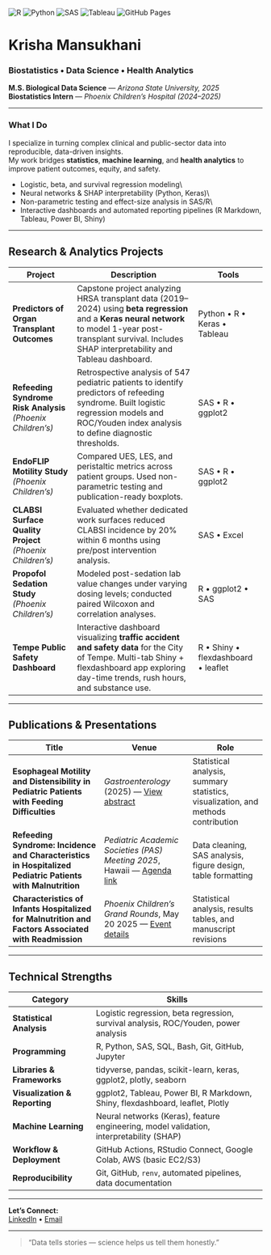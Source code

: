 <!-- GitHub profile Krisha Mansukhani -->

![R](https://img.shields.io/badge/R-276DC3?logo=r&logoColor=white) ![Python](https://img.shields.io/badge/Python-3776AB?logo=python&logoColor=white) ![SAS](https://img.shields.io/badge/SAS-1A4E9C?logo=sas&logoColor=white) ![Tableau](https://img.shields.io/badge/Tableau-E97627?logo=tableau&logoColor=white) ![GitHub Pages](https://img.shields.io/badge/Deployed_on-GitHub_Pages-222222?logo=githubpages)

# Krisha Mansukhani

### Biostatistics • Data Science • Health Analytics

 **M.S. Biological Data Science** — *Arizona State University, 2025*\
 **Biostatistics Intern** — *Phoenix Children’s Hospital (2024–2025)*

------------------------------------------------------------------------

### What I Do

I specialize in turning complex clinical and public-sector data into reproducible, data-driven insights.\
My work bridges **statistics**, **machine learning**, and **health analytics** to improve patient outcomes, equity, and safety.

-   Logistic, beta, and survival regression modeling\
-   Neural networks & SHAP interpretability (Python, Keras)\
-   Non-parametric testing and effect-size analysis in SAS/R\
-   Interactive dashboards and automated reporting pipelines (R Markdown, Tableau, Power BI, Shiny)

------------------------------------------------------------------------

##  Research & Analytics Projects

| Project | Description | Tools |
|-----------------------|------------------------------|-------------------|
| **Predictors of Organ Transplant Outcomes** | Capstone project analyzing HRSA transplant data (2019–2024) using **beta regression** and a **Keras neural network** to model 1-year post-transplant survival. Includes SHAP interpretability and Tableau dashboard. | Python • R • Keras • Tableau |
| **Refeeding Syndrome Risk Analysis** *(Phoenix Children’s)* | Retrospective analysis of 547 pediatric patients to identify predictors of refeeding syndrome. Built logistic regression models and ROC/Youden index analysis to define diagnostic thresholds. | SAS • R • ggplot2 |
| **EndoFLIP Motility Study** *(Phoenix Children’s)* | Compared UES, LES, and peristaltic metrics across patient groups. Used non-parametric testing and publication-ready boxplots. | SAS • R • ggplot2 |
| **CLABSI Surface Quality Project** *(Phoenix Children’s)* | Evaluated whether dedicated work surfaces reduced CLABSI incidence by 20% within 6 months using pre/post intervention analysis. | SAS • Excel |
| **Propofol Sedation Study** *(Phoenix Children’s)* | Modeled post-sedation lab value changes under varying dosing levels; conducted paired Wilcoxon and correlation analyses. | R • ggplot2 • SAS |
| **Tempe Public Safety Dashboard** | Interactive dashboard visualizing **traffic accident and safety data** for the City of Tempe. Multi-tab Shiny + flexdashboard app exploring day-time trends, rush hours, and substance use. | R • Shiny • flexdashboard • leaflet |

------------------------------------------------------------------------

##  Publications & Presentations

| Title | Venue | Role |
|------------------------|---------------------------|---------------------|
| **Esophageal Motility and Distensibility in Pediatric Patients with Feeding Difficulties** | *Gastroenterology* (2025) — [View abstract](https://www.gastrojournal.org/article/S0016-5085(25)04052-1/abstract) | Statistical analysis, summary statistics, visualization, and methods contribution |
| **Refeeding Syndrome: Incidence and Characteristics in Hospitalized Pediatric Patients with Malnutrition** | *Pediatric Academic Societies (PAS) Meeting 2025*, Hawaii — [Agenda link](https://2025.pas-meeting.org/agenda.asp?startdate=4/25/2025&enddate=4/25/2025&BCFO=M&pfp=days&fa=&fb=&fc=&fd=) | Data cleaning, SAS analysis, figure design, table formatting |
| **Characteristics of Infants Hospitalized for Malnutrition and Factors Associated with Readmission** | *Phoenix Children’s Grand Rounds*, May 20 2025 — [Event details](https://phoenixchildrens.org/healthcare-professionals/continuing-medical-education/pch-hot-topics-pediatric-hospital-medicine-bethany-farretta-md-roxana-guggenmos-do-and-emily-manion) | Statistical analysis, results tables, and manuscript revisions |

------------------------------------------------------------------------

##  Technical Strengths

| Category | Skills |
|-----------------------------------------|-------------------------------|
| **Statistical Analysis** | Logistic regression, beta regression, survival analysis, ROC/Youden, power analysis |
| **Programming** | R, Python, SAS, SQL, Bash, Git, GitHub, Jupyter |
| **Libraries & Frameworks** | tidyverse, pandas, scikit-learn, keras, ggplot2, plotly, seaborn |
| **Visualization & Reporting** | ggplot2, Tableau, Power BI, R Markdown, Shiny, flexdashboard, leaflet, Plotly |
| **Machine Learning** | Neural networks (Keras), feature engineering, model validation, interpretability (SHAP) |
| **Workflow & Deployment** | GitHub Actions, RStudio Connect, Google Colab, AWS (basic EC2/S3) |
| **Reproducibility** | Git, GitHub, `renv`, automated pipelines, data documentation |

------------------------------------------------------------------------

 **Let’s Connect:**\
[LinkedIn](https://linkedin.com/in/krishamansukhani) • [Email](mailto:krishamansukhani@email.com)

------------------------------------------------------------------------

> “Data tells stories — science helps us tell them honestly.”
